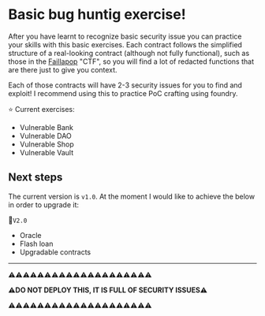 
# Basic bug huntig exercise!

After you have learnt to recognize basic security issue you can practice your skills with this basic exercises. Each contract follows the simplified structure of a real-looking contract (although not fully functional), such as those in the [Faillapop](../faillapop) "CTF", so you will find a lot of redacted functions that are there just to give you context. 

Each of those contracts will have 2-3 security issues for you to find and exploit! I recommend using this to practice PoC crafting using foundry.


:star: Current exercises:

- Vulnerable Bank
- Vulnerable DAO
- Vulnerable Shop
- Vulnerable Vault 


## Next steps

The current version is `v1.0`. At the moment I would like to achieve the below in order to upgrade it:

:pushpin:`V2.0`

- Oracle
- Flash loan
- Upgradable contracts


---


:warning::warning::warning::warning::warning::warning::warning::warning::warning::warning::warning::warning::warning::warning::warning::warning::warning::warning::warning::warning:

:warning:**DO NOT DEPLOY THIS, IT IS FULL OF SECURITY ISSUES**:warning:

:warning::warning::warning::warning::warning::warning::warning::warning::warning::warning::warning::warning::warning::warning::warning::warning::warning::warning::warning::warning: